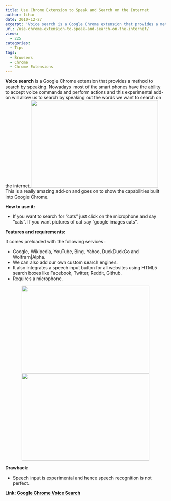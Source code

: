 ```yaml
---
title: Use Chrome Extension to Speak and Search on the Internet
author: lihar
date: 2010-12-27
excerpt: 'Voice search is a Google Chrome extension that provides a method to search by speaking. Nowadays  most of the smart phones have the ability to accept voice commands and perform actions and this experimental add-on will allow us to search by speaking out the words we want to search on the internet.'
url: /use-chrome-extension-to-speak-and-search-on-the-internet/
views:
  - 225
categories:
  - Tips
tags:
  - Browsers
  - Chrome
  - Chrome Extensions
---
```

<p style="text-align: left;">
  <strong>Voice search</strong> is a Google Chrome extension that provides a method to search by speaking. Nowadays  most of the smart phones have the ability to accept voice commands and perform actions and this experimental add-on will allow us to search by speaking out the words we want to search on the internet.<img class="aligncenter size-full wp-image-34780" title="simple" src="http://cdn.devilsworkshop.org/files/2010/12/simple.png" alt="" width="400" height="275" />This is a really amazing add-on and goes on to show the capabilities built into Google Chrome.
</p>

**How to use it:**

  * If you want to search for &#8220;cats&#8221; just click on the microphone and say &#8220;cats&#8221;. If you want pictures of cat say &#8220;google images cats&#8221;.

**Features and requirements:**

It comes preloaded with the following services :

  * Google, Wikipedia, YouTube, Bing, Yahoo, DuckDuckGo and Wolfram|Alpha.
  * We can also add our own custom search engines.
  * It also integrates a speech input button for all websites using HTML5 search boxes like Facebook, Twitter, Reddit, Github.
  * Requires a microphone.

<p style="text-align: center;">
  <img class="size-full wp-image-34781 aligncenter" title="bing" src="http://cdn.devilsworkshop.org/files/2010/12/bing.png" alt="" width="400" height="275" /><img class="size-full wp-image-34782 aligncenter" title="google" src="http://cdn.devilsworkshop.org/files/2010/12/google.png" alt="" width="400" height="275" />
</p>

**Drawback:**

  * Speech input is experimental and hence speech recognition is not perfect.

**Link: <a href="https://chrome.google.com/extensions/detail/hhfkcobomkalfdlmkongnhnhahkmnaad" onclick="_gaq.push(['_trackEvent', 'outbound-article', 'https://chrome.google.com/extensions/detail/hhfkcobomkalfdlmkongnhnhahkmnaad', 'Google Chrome Voice Search']);" target="_blank">Google Chrome Voice Search</a>**
